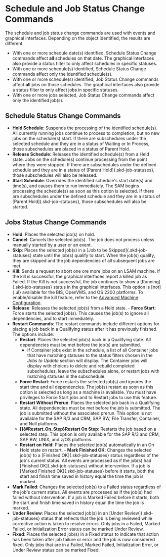 # Schedule and Job Status Change Commands

The schedule and job status change commands are used with events and graphical interfaces. Depending on the object identified, the results are different.

- With one or more schedule date(s) identified, Schedule Status Change commands affect **all** schedules on that date. The graphical interfaces also provide a status filter to only affect schedules in specific statuses.
- With one or more schedule(s) identified, Schedule Status Change commands affect only the identified schedule(s).
- With one or more schedule(s) identified, Job Status Change commands affect **all** jobs on those schedules. The graphical interfaces also provide a status filter to only affect jobs in specific statuses.
- With one or more jobs selected, Job Status Change commands affect only the identified job(s).

## Schedule Status Change Commands

- **Hold Schedule**: Suspends the processing of the identified schedule(s). All currently running jobs continue to process to completion, but no new jobs on the schedule(s) start. If there are subschedules under the selected schedule and they are in a status of Waiting or In Process, those subschedules are placed in a status of Parent Hold.
- **Release Schedule**: Releases the identified schedule(s) from a
    Held state. Jobs on the schedule(s) continue     processing from the point where they were stopped. If there are
    subschedules under the defined schedule and they are in a status of
    [Parent Hold]{.skd-job-statuses}, those subschedules will also be     released.
- **Start Schedule**: Overrides the identified schedule's start
    date(s) and time(s), and causes them to run immediately. The SAM
    begins processing the schedule(s) as soon as this option is
    selected. If there are subschedules under the defined schedule and
    they are in a status of [Parent Hold]{.skd-job-statuses}, those     subschedules will also be started.

## Jobs Status Change Commands

- **Hold**: Places the selected job(s) on hold.
- **Cancel**: Cancels the selected job(s). The job does not process
    unless manually started by a user or an event.
- **Skip**: Places the selected job(s) in a [Job to be     Skipped]{.skd-job-statuses} state until the job(s) qualify to start.
    When the job(s) qualify, they are skipped and the job dependencies
    of all subsequent jobs are met.
- **Kill**: Sends a request to abort one ore more jobs on an
    LSAM machine. If the kill is successful, the     graphical interfaces report a killed job as
    Failed. If the Kill is not successful, the job     continues to show a [Running]{.skd-job-statuses} status in the
    graphical interfaces. This option is [not]{.ul} available for the     BIS, OpenVMS, and OS 2200 platforms. To enable/disable the kill
    feature, refer to the [Advanced Machine Configuration](../objects/machines.md#advanced-machine-configuration).
- **Release**: Releases the selected job(s) from a
    Held state. -   **Force Start**: Force starts the selected job(s). This causes the
    job(s) to ignore all dependencies, and to start immediately.
- **Restart Commands**: The restart commands include different options
    for placing a job back in a Qualifying status     after it has previously finished. The options include:
  - **Restart**: Places the selected job(s) back in a
        Qualifying state. All dependencies must be         met before the job(s) are submitted.
    - If Container jobs exist in the schedule, a list of all
            Container jobs that have matching statuses to the status
            filters chosen in the *Jobs to Update* section will display.
            The Container jobs will display with choices to delete and
            rebuild completed subschedules, leave the subschedules
            alone, or restart jobs with matching statuses in the
            subschedule.
  - **Force Restart**: Force restarts the selected job(s) and
        ignores the start time and all dependencies. The job(s) restart
        as soon as this option is selected as long as a machine is
        available. You must have privileges to Force Start jobs and to
        Restart jobs to use this feature.
  - **Restart Without Prerun**: Places the selected job back in a
        Qualifying state. All dependencies must be         met before the job is submitted. The job is submitted without
        the associated prerun. This option is not available for the SAP
        R/3 and CRM, SAP BW, File Transfer, Container, and Null
        platforms.
  - **[]{#Restart_On_Step}Restart On Step**: Restarts the job based         on a selected step. This option is only available for the SAP
        R/3 and CRM, SAP BW, UNIX, and z/OS platforms.
  - **Restart on Hold**: Places the selected job(s) automatically in
        an On Hold state on restart. -   **Mark Finished OK**: Changes the selected job(s) to a [Finished
    OK]{.skd-job-statuses} status regardless of the job's current
    status. All events are processed as if the job(s) had [Finished     OK]{.skd-job-statuses} without intervention. If a job is [Marked
    Finished OK]{.skd-job-statuses} before it starts, both the start and
    finish time saved in history equal the time the job is marked.
- **Mark Failed**: Changes the selected job(s) to a
    Failed status regardless of the job's current     status. All events are processed as if the job(s) had failed without
    intervention. If a job is Marked Failed before     it starts, both the start and finish time saved in history equal the
    time the job is marked.
- **Under Review**: Places the selected job(s) in an [Under     Review]{.skd-job-statuses} status that reflects that the job is
    being reviewed while corrective action is taken to resolve errors.
    Only jobs in a Failed, Marked Failed, or Initialization Error status
    can be marked Under Review.
- **Fixed**: Places the selected job(s) in a
    Fixed status to indicate that action has been     taken after job failure or error and the job is now considered
    fixed. Only jobs that are in a Failed, Marked Failed, Initialization
    Error, or Under Review status can be marked Fixed.
